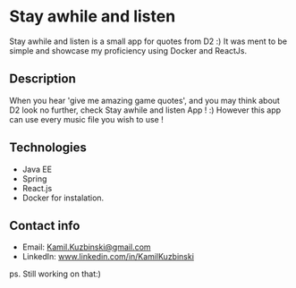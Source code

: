 
# Stay awhile and listen
Stay awhile and listen is a small app for quotes from D2 :) It was ment to be simple and showcase my proficiency using Docker and ReactJs.

## Description
When you hear 'give me amazing game quotes', and you may think about D2 look no further, check Stay awhile and listen App ! :) However this app can use every music file you wish to use !

## Technologies
- Java EE
- Spring
- React.js
- Docker for instalation.

## Contact info
- Email: <Kamil.Kuzbinski@gmail.com>
- LinkedIn: www.linkedin.com/in/KamilKuzbinski

ps. Still working on that:)
